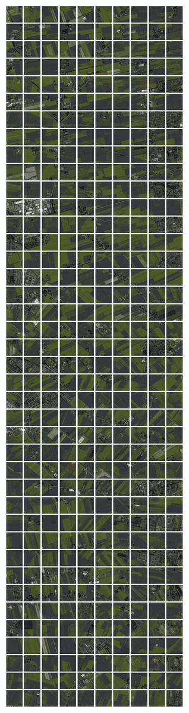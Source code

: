 <html>
<div>
<img src="https://github.com/HakkaTjakka/NL_TILE_MAP/blob/main/18/621/-1061/r.6210.-10610.png" height="44" width="44">
<img src="https://github.com/HakkaTjakka/NL_TILE_MAP/blob/main/18/621/-1061/r.6211.-10610.png" height="44" width="44">
<img src="https://github.com/HakkaTjakka/NL_TILE_MAP/blob/main/18/621/-1061/r.6212.-10610.png" height="44" width="44">
<img src="https://github.com/HakkaTjakka/NL_TILE_MAP/blob/main/18/621/-1061/r.6213.-10610.png" height="44" width="44">
<img src="https://github.com/HakkaTjakka/NL_TILE_MAP/blob/main/18/621/-1061/r.6214.-10610.png" height="44" width="44">
<img src="https://github.com/HakkaTjakka/NL_TILE_MAP/blob/main/18/621/-1061/r.6215.-10610.png" height="44" width="44">
<img src="https://github.com/HakkaTjakka/NL_TILE_MAP/blob/main/18/621/-1061/r.6216.-10610.png" height="44" width="44">
<img src="https://github.com/HakkaTjakka/NL_TILE_MAP/blob/main/18/621/-1061/r.6217.-10610.png" height="44" width="44">
<img src="https://github.com/HakkaTjakka/NL_TILE_MAP/blob/main/18/621/-1061/r.6218.-10610.png" height="44" width="44">
<img src="https://github.com/HakkaTjakka/NL_TILE_MAP/blob/main/18/621/-1061/r.6219.-10610.png" height="44" width="44">
<img src="https://github.com/HakkaTjakka/NL_TILE_MAP/blob/main/18/622/-1061/r.6220.-10610.png" height="44" width="44">
<img src="https://github.com/HakkaTjakka/NL_TILE_MAP/blob/main/18/622/-1061/r.6221.-10610.png" height="44" width="44">
<img src="https://github.com/HakkaTjakka/NL_TILE_MAP/blob/main/18/622/-1061/r.6222.-10610.png" height="44" width="44">
<img src="https://github.com/HakkaTjakka/NL_TILE_MAP/blob/main/18/622/-1061/r.6223.-10610.png" height="44" width="44">
<img src="https://github.com/HakkaTjakka/NL_TILE_MAP/blob/main/18/622/-1061/r.6224.-10610.png" height="44" width="44">
<img src="https://github.com/HakkaTjakka/NL_TILE_MAP/blob/main/18/622/-1061/r.6225.-10610.png" height="44" width="44">
<img src="https://github.com/HakkaTjakka/NL_TILE_MAP/blob/main/18/622/-1061/r.6226.-10610.png" height="44" width="44">
<img src="https://github.com/HakkaTjakka/NL_TILE_MAP/blob/main/18/622/-1061/r.6227.-10610.png" height="44" width="44">
<img src="https://github.com/HakkaTjakka/NL_TILE_MAP/blob/main/18/622/-1061/r.6228.-10610.png" height="44" width="44">
<img src="https://github.com/HakkaTjakka/NL_TILE_MAP/blob/main/18/622/-1061/r.6229.-10610.png" height="44" width="44">
<br>
<img src="https://github.com/HakkaTjakka/NL_TILE_MAP/blob/main/18/621/-1061/r.6210.-10609.png" height="44" width="44">
<img src="https://github.com/HakkaTjakka/NL_TILE_MAP/blob/main/18/621/-1061/r.6211.-10609.png" height="44" width="44">
<img src="https://github.com/HakkaTjakka/NL_TILE_MAP/blob/main/18/621/-1061/r.6212.-10609.png" height="44" width="44">
<img src="https://github.com/HakkaTjakka/NL_TILE_MAP/blob/main/18/621/-1061/r.6213.-10609.png" height="44" width="44">
<img src="https://github.com/HakkaTjakka/NL_TILE_MAP/blob/main/18/621/-1061/r.6214.-10609.png" height="44" width="44">
<img src="https://github.com/HakkaTjakka/NL_TILE_MAP/blob/main/18/621/-1061/r.6215.-10609.png" height="44" width="44">
<img src="https://github.com/HakkaTjakka/NL_TILE_MAP/blob/main/18/621/-1061/r.6216.-10609.png" height="44" width="44">
<img src="https://github.com/HakkaTjakka/NL_TILE_MAP/blob/main/18/621/-1061/r.6217.-10609.png" height="44" width="44">
<img src="https://github.com/HakkaTjakka/NL_TILE_MAP/blob/main/18/621/-1061/r.6218.-10609.png" height="44" width="44">
<img src="https://github.com/HakkaTjakka/NL_TILE_MAP/blob/main/18/621/-1061/r.6219.-10609.png" height="44" width="44">
<img src="https://github.com/HakkaTjakka/NL_TILE_MAP/blob/main/18/622/-1061/r.6220.-10609.png" height="44" width="44">
<img src="https://github.com/HakkaTjakka/NL_TILE_MAP/blob/main/18/622/-1061/r.6221.-10609.png" height="44" width="44">
<img src="https://github.com/HakkaTjakka/NL_TILE_MAP/blob/main/18/622/-1061/r.6222.-10609.png" height="44" width="44">
<img src="https://github.com/HakkaTjakka/NL_TILE_MAP/blob/main/18/622/-1061/r.6223.-10609.png" height="44" width="44">
<img src="https://github.com/HakkaTjakka/NL_TILE_MAP/blob/main/18/622/-1061/r.6224.-10609.png" height="44" width="44">
<img src="https://github.com/HakkaTjakka/NL_TILE_MAP/blob/main/18/622/-1061/r.6225.-10609.png" height="44" width="44">
<img src="https://github.com/HakkaTjakka/NL_TILE_MAP/blob/main/18/622/-1061/r.6226.-10609.png" height="44" width="44">
<img src="https://github.com/HakkaTjakka/NL_TILE_MAP/blob/main/18/622/-1061/r.6227.-10609.png" height="44" width="44">
<img src="https://github.com/HakkaTjakka/NL_TILE_MAP/blob/main/18/622/-1061/r.6228.-10609.png" height="44" width="44">
<img src="https://github.com/HakkaTjakka/NL_TILE_MAP/blob/main/18/622/-1061/r.6229.-10609.png" height="44" width="44">
<br>
<img src="https://github.com/HakkaTjakka/NL_TILE_MAP/blob/main/18/621/-1061/r.6210.-10608.png" height="44" width="44">
<img src="https://github.com/HakkaTjakka/NL_TILE_MAP/blob/main/18/621/-1061/r.6211.-10608.png" height="44" width="44">
<img src="https://github.com/HakkaTjakka/NL_TILE_MAP/blob/main/18/621/-1061/r.6212.-10608.png" height="44" width="44">
<img src="https://github.com/HakkaTjakka/NL_TILE_MAP/blob/main/18/621/-1061/r.6213.-10608.png" height="44" width="44">
<img src="https://github.com/HakkaTjakka/NL_TILE_MAP/blob/main/18/621/-1061/r.6214.-10608.png" height="44" width="44">
<img src="https://github.com/HakkaTjakka/NL_TILE_MAP/blob/main/18/621/-1061/r.6215.-10608.png" height="44" width="44">
<img src="https://github.com/HakkaTjakka/NL_TILE_MAP/blob/main/18/621/-1061/r.6216.-10608.png" height="44" width="44">
<img src="https://github.com/HakkaTjakka/NL_TILE_MAP/blob/main/18/621/-1061/r.6217.-10608.png" height="44" width="44">
<img src="https://github.com/HakkaTjakka/NL_TILE_MAP/blob/main/18/621/-1061/r.6218.-10608.png" height="44" width="44">
<img src="https://github.com/HakkaTjakka/NL_TILE_MAP/blob/main/18/621/-1061/r.6219.-10608.png" height="44" width="44">
<img src="https://github.com/HakkaTjakka/NL_TILE_MAP/blob/main/18/622/-1061/r.6220.-10608.png" height="44" width="44">
<img src="https://github.com/HakkaTjakka/NL_TILE_MAP/blob/main/18/622/-1061/r.6221.-10608.png" height="44" width="44">
<img src="https://github.com/HakkaTjakka/NL_TILE_MAP/blob/main/18/622/-1061/r.6222.-10608.png" height="44" width="44">
<img src="https://github.com/HakkaTjakka/NL_TILE_MAP/blob/main/18/622/-1061/r.6223.-10608.png" height="44" width="44">
<img src="https://github.com/HakkaTjakka/NL_TILE_MAP/blob/main/18/622/-1061/r.6224.-10608.png" height="44" width="44">
<img src="https://github.com/HakkaTjakka/NL_TILE_MAP/blob/main/18/622/-1061/r.6225.-10608.png" height="44" width="44">
<img src="https://github.com/HakkaTjakka/NL_TILE_MAP/blob/main/18/622/-1061/r.6226.-10608.png" height="44" width="44">
<img src="https://github.com/HakkaTjakka/NL_TILE_MAP/blob/main/18/622/-1061/r.6227.-10608.png" height="44" width="44">
<img src="https://github.com/HakkaTjakka/NL_TILE_MAP/blob/main/18/622/-1061/r.6228.-10608.png" height="44" width="44">
<img src="https://github.com/HakkaTjakka/NL_TILE_MAP/blob/main/18/622/-1061/r.6229.-10608.png" height="44" width="44">
<br>
<img src="https://github.com/HakkaTjakka/NL_TILE_MAP/blob/main/18/621/-1061/r.6210.-10607.png" height="44" width="44">
<img src="https://github.com/HakkaTjakka/NL_TILE_MAP/blob/main/18/621/-1061/r.6211.-10607.png" height="44" width="44">
<img src="https://github.com/HakkaTjakka/NL_TILE_MAP/blob/main/18/621/-1061/r.6212.-10607.png" height="44" width="44">
<img src="https://github.com/HakkaTjakka/NL_TILE_MAP/blob/main/18/621/-1061/r.6213.-10607.png" height="44" width="44">
<img src="https://github.com/HakkaTjakka/NL_TILE_MAP/blob/main/18/621/-1061/r.6214.-10607.png" height="44" width="44">
<img src="https://github.com/HakkaTjakka/NL_TILE_MAP/blob/main/18/621/-1061/r.6215.-10607.png" height="44" width="44">
<img src="https://github.com/HakkaTjakka/NL_TILE_MAP/blob/main/18/621/-1061/r.6216.-10607.png" height="44" width="44">
<img src="https://github.com/HakkaTjakka/NL_TILE_MAP/blob/main/18/621/-1061/r.6217.-10607.png" height="44" width="44">
<img src="https://github.com/HakkaTjakka/NL_TILE_MAP/blob/main/18/621/-1061/r.6218.-10607.png" height="44" width="44">
<img src="https://github.com/HakkaTjakka/NL_TILE_MAP/blob/main/18/621/-1061/r.6219.-10607.png" height="44" width="44">
<img src="https://github.com/HakkaTjakka/NL_TILE_MAP/blob/main/18/622/-1061/r.6220.-10607.png" height="44" width="44">
<img src="https://github.com/HakkaTjakka/NL_TILE_MAP/blob/main/18/622/-1061/r.6221.-10607.png" height="44" width="44">
<img src="https://github.com/HakkaTjakka/NL_TILE_MAP/blob/main/18/622/-1061/r.6222.-10607.png" height="44" width="44">
<img src="https://github.com/HakkaTjakka/NL_TILE_MAP/blob/main/18/622/-1061/r.6223.-10607.png" height="44" width="44">
<img src="https://github.com/HakkaTjakka/NL_TILE_MAP/blob/main/18/622/-1061/r.6224.-10607.png" height="44" width="44">
<img src="https://github.com/HakkaTjakka/NL_TILE_MAP/blob/main/18/622/-1061/r.6225.-10607.png" height="44" width="44">
<img src="https://github.com/HakkaTjakka/NL_TILE_MAP/blob/main/18/622/-1061/r.6226.-10607.png" height="44" width="44">
<img src="https://github.com/HakkaTjakka/NL_TILE_MAP/blob/main/18/622/-1061/r.6227.-10607.png" height="44" width="44">
<img src="https://github.com/HakkaTjakka/NL_TILE_MAP/blob/main/18/622/-1061/r.6228.-10607.png" height="44" width="44">
<img src="https://github.com/HakkaTjakka/NL_TILE_MAP/blob/main/18/622/-1061/r.6229.-10607.png" height="44" width="44">
<br>
<img src="https://github.com/HakkaTjakka/NL_TILE_MAP/blob/main/18/621/-1061/r.6210.-10606.png" height="44" width="44">
<img src="https://github.com/HakkaTjakka/NL_TILE_MAP/blob/main/18/621/-1061/r.6211.-10606.png" height="44" width="44">
<img src="https://github.com/HakkaTjakka/NL_TILE_MAP/blob/main/18/621/-1061/r.6212.-10606.png" height="44" width="44">
<img src="https://github.com/HakkaTjakka/NL_TILE_MAP/blob/main/18/621/-1061/r.6213.-10606.png" height="44" width="44">
<img src="https://github.com/HakkaTjakka/NL_TILE_MAP/blob/main/18/621/-1061/r.6214.-10606.png" height="44" width="44">
<img src="https://github.com/HakkaTjakka/NL_TILE_MAP/blob/main/18/621/-1061/r.6215.-10606.png" height="44" width="44">
<img src="https://github.com/HakkaTjakka/NL_TILE_MAP/blob/main/18/621/-1061/r.6216.-10606.png" height="44" width="44">
<img src="https://github.com/HakkaTjakka/NL_TILE_MAP/blob/main/18/621/-1061/r.6217.-10606.png" height="44" width="44">
<img src="https://github.com/HakkaTjakka/NL_TILE_MAP/blob/main/18/621/-1061/r.6218.-10606.png" height="44" width="44">
<img src="https://github.com/HakkaTjakka/NL_TILE_MAP/blob/main/18/621/-1061/r.6219.-10606.png" height="44" width="44">
<img src="https://github.com/HakkaTjakka/NL_TILE_MAP/blob/main/18/622/-1061/r.6220.-10606.png" height="44" width="44">
<img src="https://github.com/HakkaTjakka/NL_TILE_MAP/blob/main/18/622/-1061/r.6221.-10606.png" height="44" width="44">
<img src="https://github.com/HakkaTjakka/NL_TILE_MAP/blob/main/18/622/-1061/r.6222.-10606.png" height="44" width="44">
<img src="https://github.com/HakkaTjakka/NL_TILE_MAP/blob/main/18/622/-1061/r.6223.-10606.png" height="44" width="44">
<img src="https://github.com/HakkaTjakka/NL_TILE_MAP/blob/main/18/622/-1061/r.6224.-10606.png" height="44" width="44">
<img src="https://github.com/HakkaTjakka/NL_TILE_MAP/blob/main/18/622/-1061/r.6225.-10606.png" height="44" width="44">
<img src="https://github.com/HakkaTjakka/NL_TILE_MAP/blob/main/18/622/-1061/r.6226.-10606.png" height="44" width="44">
<img src="https://github.com/HakkaTjakka/NL_TILE_MAP/blob/main/18/622/-1061/r.6227.-10606.png" height="44" width="44">
<img src="https://github.com/HakkaTjakka/NL_TILE_MAP/blob/main/18/622/-1061/r.6228.-10606.png" height="44" width="44">
<img src="https://github.com/HakkaTjakka/NL_TILE_MAP/blob/main/18/622/-1061/r.6229.-10606.png" height="44" width="44">
<br>
<img src="https://github.com/HakkaTjakka/NL_TILE_MAP/blob/main/18/621/-1061/r.6210.-10605.png" height="44" width="44">
<img src="https://github.com/HakkaTjakka/NL_TILE_MAP/blob/main/18/621/-1061/r.6211.-10605.png" height="44" width="44">
<img src="https://github.com/HakkaTjakka/NL_TILE_MAP/blob/main/18/621/-1061/r.6212.-10605.png" height="44" width="44">
<img src="https://github.com/HakkaTjakka/NL_TILE_MAP/blob/main/18/621/-1061/r.6213.-10605.png" height="44" width="44">
<img src="https://github.com/HakkaTjakka/NL_TILE_MAP/blob/main/18/621/-1061/r.6214.-10605.png" height="44" width="44">
<img src="https://github.com/HakkaTjakka/NL_TILE_MAP/blob/main/18/621/-1061/r.6215.-10605.png" height="44" width="44">
<img src="https://github.com/HakkaTjakka/NL_TILE_MAP/blob/main/18/621/-1061/r.6216.-10605.png" height="44" width="44">
<img src="https://github.com/HakkaTjakka/NL_TILE_MAP/blob/main/18/621/-1061/r.6217.-10605.png" height="44" width="44">
<img src="https://github.com/HakkaTjakka/NL_TILE_MAP/blob/main/18/621/-1061/r.6218.-10605.png" height="44" width="44">
<img src="https://github.com/HakkaTjakka/NL_TILE_MAP/blob/main/18/621/-1061/r.6219.-10605.png" height="44" width="44">
<img src="https://github.com/HakkaTjakka/NL_TILE_MAP/blob/main/18/622/-1061/r.6220.-10605.png" height="44" width="44">
<img src="https://github.com/HakkaTjakka/NL_TILE_MAP/blob/main/18/622/-1061/r.6221.-10605.png" height="44" width="44">
<img src="https://github.com/HakkaTjakka/NL_TILE_MAP/blob/main/18/622/-1061/r.6222.-10605.png" height="44" width="44">
<img src="https://github.com/HakkaTjakka/NL_TILE_MAP/blob/main/18/622/-1061/r.6223.-10605.png" height="44" width="44">
<img src="https://github.com/HakkaTjakka/NL_TILE_MAP/blob/main/18/622/-1061/r.6224.-10605.png" height="44" width="44">
<img src="https://github.com/HakkaTjakka/NL_TILE_MAP/blob/main/18/622/-1061/r.6225.-10605.png" height="44" width="44">
<img src="https://github.com/HakkaTjakka/NL_TILE_MAP/blob/main/18/622/-1061/r.6226.-10605.png" height="44" width="44">
<img src="https://github.com/HakkaTjakka/NL_TILE_MAP/blob/main/18/622/-1061/r.6227.-10605.png" height="44" width="44">
<img src="https://github.com/HakkaTjakka/NL_TILE_MAP/blob/main/18/622/-1061/r.6228.-10605.png" height="44" width="44">
<img src="https://github.com/HakkaTjakka/NL_TILE_MAP/blob/main/18/622/-1061/r.6229.-10605.png" height="44" width="44">
<br>
<img src="https://github.com/HakkaTjakka/NL_TILE_MAP/blob/main/18/621/-1061/r.6210.-10604.png" height="44" width="44">
<img src="https://github.com/HakkaTjakka/NL_TILE_MAP/blob/main/18/621/-1061/r.6211.-10604.png" height="44" width="44">
<img src="https://github.com/HakkaTjakka/NL_TILE_MAP/blob/main/18/621/-1061/r.6212.-10604.png" height="44" width="44">
<img src="https://github.com/HakkaTjakka/NL_TILE_MAP/blob/main/18/621/-1061/r.6213.-10604.png" height="44" width="44">
<img src="https://github.com/HakkaTjakka/NL_TILE_MAP/blob/main/18/621/-1061/r.6214.-10604.png" height="44" width="44">
<img src="https://github.com/HakkaTjakka/NL_TILE_MAP/blob/main/18/621/-1061/r.6215.-10604.png" height="44" width="44">
<img src="https://github.com/HakkaTjakka/NL_TILE_MAP/blob/main/18/621/-1061/r.6216.-10604.png" height="44" width="44">
<img src="https://github.com/HakkaTjakka/NL_TILE_MAP/blob/main/18/621/-1061/r.6217.-10604.png" height="44" width="44">
<img src="https://github.com/HakkaTjakka/NL_TILE_MAP/blob/main/18/621/-1061/r.6218.-10604.png" height="44" width="44">
<img src="https://github.com/HakkaTjakka/NL_TILE_MAP/blob/main/18/621/-1061/r.6219.-10604.png" height="44" width="44">
<img src="https://github.com/HakkaTjakka/NL_TILE_MAP/blob/main/18/622/-1061/r.6220.-10604.png" height="44" width="44">
<img src="https://github.com/HakkaTjakka/NL_TILE_MAP/blob/main/18/622/-1061/r.6221.-10604.png" height="44" width="44">
<img src="https://github.com/HakkaTjakka/NL_TILE_MAP/blob/main/18/622/-1061/r.6222.-10604.png" height="44" width="44">
<img src="https://github.com/HakkaTjakka/NL_TILE_MAP/blob/main/18/622/-1061/r.6223.-10604.png" height="44" width="44">
<img src="https://github.com/HakkaTjakka/NL_TILE_MAP/blob/main/18/622/-1061/r.6224.-10604.png" height="44" width="44">
<img src="https://github.com/HakkaTjakka/NL_TILE_MAP/blob/main/18/622/-1061/r.6225.-10604.png" height="44" width="44">
<img src="https://github.com/HakkaTjakka/NL_TILE_MAP/blob/main/18/622/-1061/r.6226.-10604.png" height="44" width="44">
<img src="https://github.com/HakkaTjakka/NL_TILE_MAP/blob/main/18/622/-1061/r.6227.-10604.png" height="44" width="44">
<img src="https://github.com/HakkaTjakka/NL_TILE_MAP/blob/main/18/622/-1061/r.6228.-10604.png" height="44" width="44">
<img src="https://github.com/HakkaTjakka/NL_TILE_MAP/blob/main/18/622/-1061/r.6229.-10604.png" height="44" width="44">
<br>
<img src="https://github.com/HakkaTjakka/NL_TILE_MAP/blob/main/18/621/-1061/r.6210.-10603.png" height="44" width="44">
<img src="https://github.com/HakkaTjakka/NL_TILE_MAP/blob/main/18/621/-1061/r.6211.-10603.png" height="44" width="44">
<img src="https://github.com/HakkaTjakka/NL_TILE_MAP/blob/main/18/621/-1061/r.6212.-10603.png" height="44" width="44">
<img src="https://github.com/HakkaTjakka/NL_TILE_MAP/blob/main/18/621/-1061/r.6213.-10603.png" height="44" width="44">
<img src="https://github.com/HakkaTjakka/NL_TILE_MAP/blob/main/18/621/-1061/r.6214.-10603.png" height="44" width="44">
<img src="https://github.com/HakkaTjakka/NL_TILE_MAP/blob/main/18/621/-1061/r.6215.-10603.png" height="44" width="44">
<img src="https://github.com/HakkaTjakka/NL_TILE_MAP/blob/main/18/621/-1061/r.6216.-10603.png" height="44" width="44">
<img src="https://github.com/HakkaTjakka/NL_TILE_MAP/blob/main/18/621/-1061/r.6217.-10603.png" height="44" width="44">
<img src="https://github.com/HakkaTjakka/NL_TILE_MAP/blob/main/18/621/-1061/r.6218.-10603.png" height="44" width="44">
<img src="https://github.com/HakkaTjakka/NL_TILE_MAP/blob/main/18/621/-1061/r.6219.-10603.png" height="44" width="44">
<img src="https://github.com/HakkaTjakka/NL_TILE_MAP/blob/main/18/622/-1061/r.6220.-10603.png" height="44" width="44">
<img src="https://github.com/HakkaTjakka/NL_TILE_MAP/blob/main/18/622/-1061/r.6221.-10603.png" height="44" width="44">
<img src="https://github.com/HakkaTjakka/NL_TILE_MAP/blob/main/18/622/-1061/r.6222.-10603.png" height="44" width="44">
<img src="https://github.com/HakkaTjakka/NL_TILE_MAP/blob/main/18/622/-1061/r.6223.-10603.png" height="44" width="44">
<img src="https://github.com/HakkaTjakka/NL_TILE_MAP/blob/main/18/622/-1061/r.6224.-10603.png" height="44" width="44">
<img src="https://github.com/HakkaTjakka/NL_TILE_MAP/blob/main/18/622/-1061/r.6225.-10603.png" height="44" width="44">
<img src="https://github.com/HakkaTjakka/NL_TILE_MAP/blob/main/18/622/-1061/r.6226.-10603.png" height="44" width="44">
<img src="https://github.com/HakkaTjakka/NL_TILE_MAP/blob/main/18/622/-1061/r.6227.-10603.png" height="44" width="44">
<img src="https://github.com/HakkaTjakka/NL_TILE_MAP/blob/main/18/622/-1061/r.6228.-10603.png" height="44" width="44">
<img src="https://github.com/HakkaTjakka/NL_TILE_MAP/blob/main/18/622/-1061/r.6229.-10603.png" height="44" width="44">
<br>
<img src="https://github.com/HakkaTjakka/NL_TILE_MAP/blob/main/18/621/-1061/r.6210.-10602.png" height="44" width="44">
<img src="https://github.com/HakkaTjakka/NL_TILE_MAP/blob/main/18/621/-1061/r.6211.-10602.png" height="44" width="44">
<img src="https://github.com/HakkaTjakka/NL_TILE_MAP/blob/main/18/621/-1061/r.6212.-10602.png" height="44" width="44">
<img src="https://github.com/HakkaTjakka/NL_TILE_MAP/blob/main/18/621/-1061/r.6213.-10602.png" height="44" width="44">
<img src="https://github.com/HakkaTjakka/NL_TILE_MAP/blob/main/18/621/-1061/r.6214.-10602.png" height="44" width="44">
<img src="https://github.com/HakkaTjakka/NL_TILE_MAP/blob/main/18/621/-1061/r.6215.-10602.png" height="44" width="44">
<img src="https://github.com/HakkaTjakka/NL_TILE_MAP/blob/main/18/621/-1061/r.6216.-10602.png" height="44" width="44">
<img src="https://github.com/HakkaTjakka/NL_TILE_MAP/blob/main/18/621/-1061/r.6217.-10602.png" height="44" width="44">
<img src="https://github.com/HakkaTjakka/NL_TILE_MAP/blob/main/18/621/-1061/r.6218.-10602.png" height="44" width="44">
<img src="https://github.com/HakkaTjakka/NL_TILE_MAP/blob/main/18/621/-1061/r.6219.-10602.png" height="44" width="44">
<img src="https://github.com/HakkaTjakka/NL_TILE_MAP/blob/main/18/622/-1061/r.6220.-10602.png" height="44" width="44">
<img src="https://github.com/HakkaTjakka/NL_TILE_MAP/blob/main/18/622/-1061/r.6221.-10602.png" height="44" width="44">
<img src="https://github.com/HakkaTjakka/NL_TILE_MAP/blob/main/18/622/-1061/r.6222.-10602.png" height="44" width="44">
<img src="https://github.com/HakkaTjakka/NL_TILE_MAP/blob/main/18/622/-1061/r.6223.-10602.png" height="44" width="44">
<img src="https://github.com/HakkaTjakka/NL_TILE_MAP/blob/main/18/622/-1061/r.6224.-10602.png" height="44" width="44">
<img src="https://github.com/HakkaTjakka/NL_TILE_MAP/blob/main/18/622/-1061/r.6225.-10602.png" height="44" width="44">
<img src="https://github.com/HakkaTjakka/NL_TILE_MAP/blob/main/18/622/-1061/r.6226.-10602.png" height="44" width="44">
<img src="https://github.com/HakkaTjakka/NL_TILE_MAP/blob/main/18/622/-1061/r.6227.-10602.png" height="44" width="44">
<img src="https://github.com/HakkaTjakka/NL_TILE_MAP/blob/main/18/622/-1061/r.6228.-10602.png" height="44" width="44">
<img src="https://github.com/HakkaTjakka/NL_TILE_MAP/blob/main/18/622/-1061/r.6229.-10602.png" height="44" width="44">
<br>
<img src="https://github.com/HakkaTjakka/NL_TILE_MAP/blob/main/18/621/-1061/r.6210.-10601.png" height="44" width="44">
<img src="https://github.com/HakkaTjakka/NL_TILE_MAP/blob/main/18/621/-1061/r.6211.-10601.png" height="44" width="44">
<img src="https://github.com/HakkaTjakka/NL_TILE_MAP/blob/main/18/621/-1061/r.6212.-10601.png" height="44" width="44">
<img src="https://github.com/HakkaTjakka/NL_TILE_MAP/blob/main/18/621/-1061/r.6213.-10601.png" height="44" width="44">
<img src="https://github.com/HakkaTjakka/NL_TILE_MAP/blob/main/18/621/-1061/r.6214.-10601.png" height="44" width="44">
<img src="https://github.com/HakkaTjakka/NL_TILE_MAP/blob/main/18/621/-1061/r.6215.-10601.png" height="44" width="44">
<img src="https://github.com/HakkaTjakka/NL_TILE_MAP/blob/main/18/621/-1061/r.6216.-10601.png" height="44" width="44">
<img src="https://github.com/HakkaTjakka/NL_TILE_MAP/blob/main/18/621/-1061/r.6217.-10601.png" height="44" width="44">
<img src="https://github.com/HakkaTjakka/NL_TILE_MAP/blob/main/18/621/-1061/r.6218.-10601.png" height="44" width="44">
<img src="https://github.com/HakkaTjakka/NL_TILE_MAP/blob/main/18/621/-1061/r.6219.-10601.png" height="44" width="44">
<img src="https://github.com/HakkaTjakka/NL_TILE_MAP/blob/main/18/622/-1061/r.6220.-10601.png" height="44" width="44">
<img src="https://github.com/HakkaTjakka/NL_TILE_MAP/blob/main/18/622/-1061/r.6221.-10601.png" height="44" width="44">
<img src="https://github.com/HakkaTjakka/NL_TILE_MAP/blob/main/18/622/-1061/r.6222.-10601.png" height="44" width="44">
<img src="https://github.com/HakkaTjakka/NL_TILE_MAP/blob/main/18/622/-1061/r.6223.-10601.png" height="44" width="44">
<img src="https://github.com/HakkaTjakka/NL_TILE_MAP/blob/main/18/622/-1061/r.6224.-10601.png" height="44" width="44">
<img src="https://github.com/HakkaTjakka/NL_TILE_MAP/blob/main/18/622/-1061/r.6225.-10601.png" height="44" width="44">
<img src="https://github.com/HakkaTjakka/NL_TILE_MAP/blob/main/18/622/-1061/r.6226.-10601.png" height="44" width="44">
<img src="https://github.com/HakkaTjakka/NL_TILE_MAP/blob/main/18/622/-1061/r.6227.-10601.png" height="44" width="44">
<img src="https://github.com/HakkaTjakka/NL_TILE_MAP/blob/main/18/622/-1061/r.6228.-10601.png" height="44" width="44">
<img src="https://github.com/HakkaTjakka/NL_TILE_MAP/blob/main/18/622/-1061/r.6229.-10601.png" height="44" width="44">
<br>
<img src="https://github.com/HakkaTjakka/NL_TILE_MAP/blob/main/18/621/-1060/r.6210.-10600.png" height="44" width="44">
<img src="https://github.com/HakkaTjakka/NL_TILE_MAP/blob/main/18/621/-1060/r.6211.-10600.png" height="44" width="44">
<img src="https://github.com/HakkaTjakka/NL_TILE_MAP/blob/main/18/621/-1060/r.6212.-10600.png" height="44" width="44">
<img src="https://github.com/HakkaTjakka/NL_TILE_MAP/blob/main/18/621/-1060/r.6213.-10600.png" height="44" width="44">
<img src="https://github.com/HakkaTjakka/NL_TILE_MAP/blob/main/18/621/-1060/r.6214.-10600.png" height="44" width="44">
<img src="https://github.com/HakkaTjakka/NL_TILE_MAP/blob/main/18/621/-1060/r.6215.-10600.png" height="44" width="44">
<img src="https://github.com/HakkaTjakka/NL_TILE_MAP/blob/main/18/621/-1060/r.6216.-10600.png" height="44" width="44">
<img src="https://github.com/HakkaTjakka/NL_TILE_MAP/blob/main/18/621/-1060/r.6217.-10600.png" height="44" width="44">
<img src="https://github.com/HakkaTjakka/NL_TILE_MAP/blob/main/18/621/-1060/r.6218.-10600.png" height="44" width="44">
<img src="https://github.com/HakkaTjakka/NL_TILE_MAP/blob/main/18/621/-1060/r.6219.-10600.png" height="44" width="44">
<img src="https://github.com/HakkaTjakka/NL_TILE_MAP/blob/main/18/622/-1060/r.6220.-10600.png" height="44" width="44">
<img src="https://github.com/HakkaTjakka/NL_TILE_MAP/blob/main/18/622/-1060/r.6221.-10600.png" height="44" width="44">
<img src="https://github.com/HakkaTjakka/NL_TILE_MAP/blob/main/18/622/-1060/r.6222.-10600.png" height="44" width="44">
<img src="https://github.com/HakkaTjakka/NL_TILE_MAP/blob/main/18/622/-1060/r.6223.-10600.png" height="44" width="44">
<img src="https://github.com/HakkaTjakka/NL_TILE_MAP/blob/main/18/622/-1060/r.6224.-10600.png" height="44" width="44">
<img src="https://github.com/HakkaTjakka/NL_TILE_MAP/blob/main/18/622/-1060/r.6225.-10600.png" height="44" width="44">
<img src="https://github.com/HakkaTjakka/NL_TILE_MAP/blob/main/18/622/-1060/r.6226.-10600.png" height="44" width="44">
<img src="https://github.com/HakkaTjakka/NL_TILE_MAP/blob/main/18/622/-1060/r.6227.-10600.png" height="44" width="44">
<img src="https://github.com/HakkaTjakka/NL_TILE_MAP/blob/main/18/622/-1060/r.6228.-10600.png" height="44" width="44">
<img src="https://github.com/HakkaTjakka/NL_TILE_MAP/blob/main/18/622/-1060/r.6229.-10600.png" height="44" width="44">
<br>
<img src="https://github.com/HakkaTjakka/NL_TILE_MAP/blob/main/18/621/-1060/r.6210.-10599.png" height="44" width="44">
<img src="https://github.com/HakkaTjakka/NL_TILE_MAP/blob/main/18/621/-1060/r.6211.-10599.png" height="44" width="44">
<img src="https://github.com/HakkaTjakka/NL_TILE_MAP/blob/main/18/621/-1060/r.6212.-10599.png" height="44" width="44">
<img src="https://github.com/HakkaTjakka/NL_TILE_MAP/blob/main/18/621/-1060/r.6213.-10599.png" height="44" width="44">
<img src="https://github.com/HakkaTjakka/NL_TILE_MAP/blob/main/18/621/-1060/r.6214.-10599.png" height="44" width="44">
<img src="https://github.com/HakkaTjakka/NL_TILE_MAP/blob/main/18/621/-1060/r.6215.-10599.png" height="44" width="44">
<img src="https://github.com/HakkaTjakka/NL_TILE_MAP/blob/main/18/621/-1060/r.6216.-10599.png" height="44" width="44">
<img src="https://github.com/HakkaTjakka/NL_TILE_MAP/blob/main/18/621/-1060/r.6217.-10599.png" height="44" width="44">
<img src="https://github.com/HakkaTjakka/NL_TILE_MAP/blob/main/18/621/-1060/r.6218.-10599.png" height="44" width="44">
<img src="https://github.com/HakkaTjakka/NL_TILE_MAP/blob/main/18/621/-1060/r.6219.-10599.png" height="44" width="44">
<img src="https://github.com/HakkaTjakka/NL_TILE_MAP/blob/main/18/622/-1060/r.6220.-10599.png" height="44" width="44">
<img src="https://github.com/HakkaTjakka/NL_TILE_MAP/blob/main/18/622/-1060/r.6221.-10599.png" height="44" width="44">
<img src="https://github.com/HakkaTjakka/NL_TILE_MAP/blob/main/18/622/-1060/r.6222.-10599.png" height="44" width="44">
<img src="https://github.com/HakkaTjakka/NL_TILE_MAP/blob/main/18/622/-1060/r.6223.-10599.png" height="44" width="44">
<img src="https://github.com/HakkaTjakka/NL_TILE_MAP/blob/main/18/622/-1060/r.6224.-10599.png" height="44" width="44">
<img src="https://github.com/HakkaTjakka/NL_TILE_MAP/blob/main/18/622/-1060/r.6225.-10599.png" height="44" width="44">
<img src="https://github.com/HakkaTjakka/NL_TILE_MAP/blob/main/18/622/-1060/r.6226.-10599.png" height="44" width="44">
<img src="https://github.com/HakkaTjakka/NL_TILE_MAP/blob/main/18/622/-1060/r.6227.-10599.png" height="44" width="44">
<img src="https://github.com/HakkaTjakka/NL_TILE_MAP/blob/main/18/622/-1060/r.6228.-10599.png" height="44" width="44">
<img src="https://github.com/HakkaTjakka/NL_TILE_MAP/blob/main/18/622/-1060/r.6229.-10599.png" height="44" width="44">
<br>
<img src="https://github.com/HakkaTjakka/NL_TILE_MAP/blob/main/18/621/-1060/r.6210.-10598.png" height="44" width="44">
<img src="https://github.com/HakkaTjakka/NL_TILE_MAP/blob/main/18/621/-1060/r.6211.-10598.png" height="44" width="44">
<img src="https://github.com/HakkaTjakka/NL_TILE_MAP/blob/main/18/621/-1060/r.6212.-10598.png" height="44" width="44">
<img src="https://github.com/HakkaTjakka/NL_TILE_MAP/blob/main/18/621/-1060/r.6213.-10598.png" height="44" width="44">
<img src="https://github.com/HakkaTjakka/NL_TILE_MAP/blob/main/18/621/-1060/r.6214.-10598.png" height="44" width="44">
<img src="https://github.com/HakkaTjakka/NL_TILE_MAP/blob/main/18/621/-1060/r.6215.-10598.png" height="44" width="44">
<img src="https://github.com/HakkaTjakka/NL_TILE_MAP/blob/main/18/621/-1060/r.6216.-10598.png" height="44" width="44">
<img src="https://github.com/HakkaTjakka/NL_TILE_MAP/blob/main/18/621/-1060/r.6217.-10598.png" height="44" width="44">
<img src="https://github.com/HakkaTjakka/NL_TILE_MAP/blob/main/18/621/-1060/r.6218.-10598.png" height="44" width="44">
<img src="https://github.com/HakkaTjakka/NL_TILE_MAP/blob/main/18/621/-1060/r.6219.-10598.png" height="44" width="44">
<img src="https://github.com/HakkaTjakka/NL_TILE_MAP/blob/main/18/622/-1060/r.6220.-10598.png" height="44" width="44">
<img src="https://github.com/HakkaTjakka/NL_TILE_MAP/blob/main/18/622/-1060/r.6221.-10598.png" height="44" width="44">
<img src="https://github.com/HakkaTjakka/NL_TILE_MAP/blob/main/18/622/-1060/r.6222.-10598.png" height="44" width="44">
<img src="https://github.com/HakkaTjakka/NL_TILE_MAP/blob/main/18/622/-1060/r.6223.-10598.png" height="44" width="44">
<img src="https://github.com/HakkaTjakka/NL_TILE_MAP/blob/main/18/622/-1060/r.6224.-10598.png" height="44" width="44">
<img src="https://github.com/HakkaTjakka/NL_TILE_MAP/blob/main/18/622/-1060/r.6225.-10598.png" height="44" width="44">
<img src="https://github.com/HakkaTjakka/NL_TILE_MAP/blob/main/18/622/-1060/r.6226.-10598.png" height="44" width="44">
<img src="https://github.com/HakkaTjakka/NL_TILE_MAP/blob/main/18/622/-1060/r.6227.-10598.png" height="44" width="44">
<img src="https://github.com/HakkaTjakka/NL_TILE_MAP/blob/main/18/622/-1060/r.6228.-10598.png" height="44" width="44">
<img src="https://github.com/HakkaTjakka/NL_TILE_MAP/blob/main/18/622/-1060/r.6229.-10598.png" height="44" width="44">
<br>
<img src="https://github.com/HakkaTjakka/NL_TILE_MAP/blob/main/18/621/-1060/r.6210.-10597.png" height="44" width="44">
<img src="https://github.com/HakkaTjakka/NL_TILE_MAP/blob/main/18/621/-1060/r.6211.-10597.png" height="44" width="44">
<img src="https://github.com/HakkaTjakka/NL_TILE_MAP/blob/main/18/621/-1060/r.6212.-10597.png" height="44" width="44">
<img src="https://github.com/HakkaTjakka/NL_TILE_MAP/blob/main/18/621/-1060/r.6213.-10597.png" height="44" width="44">
<img src="https://github.com/HakkaTjakka/NL_TILE_MAP/blob/main/18/621/-1060/r.6214.-10597.png" height="44" width="44">
<img src="https://github.com/HakkaTjakka/NL_TILE_MAP/blob/main/18/621/-1060/r.6215.-10597.png" height="44" width="44">
<img src="https://github.com/HakkaTjakka/NL_TILE_MAP/blob/main/18/621/-1060/r.6216.-10597.png" height="44" width="44">
<img src="https://github.com/HakkaTjakka/NL_TILE_MAP/blob/main/18/621/-1060/r.6217.-10597.png" height="44" width="44">
<img src="https://github.com/HakkaTjakka/NL_TILE_MAP/blob/main/18/621/-1060/r.6218.-10597.png" height="44" width="44">
<img src="https://github.com/HakkaTjakka/NL_TILE_MAP/blob/main/18/621/-1060/r.6219.-10597.png" height="44" width="44">
<img src="https://github.com/HakkaTjakka/NL_TILE_MAP/blob/main/18/622/-1060/r.6220.-10597.png" height="44" width="44">
<img src="https://github.com/HakkaTjakka/NL_TILE_MAP/blob/main/18/622/-1060/r.6221.-10597.png" height="44" width="44">
<img src="https://github.com/HakkaTjakka/NL_TILE_MAP/blob/main/18/622/-1060/r.6222.-10597.png" height="44" width="44">
<img src="https://github.com/HakkaTjakka/NL_TILE_MAP/blob/main/18/622/-1060/r.6223.-10597.png" height="44" width="44">
<img src="https://github.com/HakkaTjakka/NL_TILE_MAP/blob/main/18/622/-1060/r.6224.-10597.png" height="44" width="44">
<img src="https://github.com/HakkaTjakka/NL_TILE_MAP/blob/main/18/622/-1060/r.6225.-10597.png" height="44" width="44">
<img src="https://github.com/HakkaTjakka/NL_TILE_MAP/blob/main/18/622/-1060/r.6226.-10597.png" height="44" width="44">
<img src="https://github.com/HakkaTjakka/NL_TILE_MAP/blob/main/18/622/-1060/r.6227.-10597.png" height="44" width="44">
<img src="https://github.com/HakkaTjakka/NL_TILE_MAP/blob/main/18/622/-1060/r.6228.-10597.png" height="44" width="44">
<img src="https://github.com/HakkaTjakka/NL_TILE_MAP/blob/main/18/622/-1060/r.6229.-10597.png" height="44" width="44">
<br>
<img src="https://github.com/HakkaTjakka/NL_TILE_MAP/blob/main/18/621/-1060/r.6210.-10596.png" height="44" width="44">
<img src="https://github.com/HakkaTjakka/NL_TILE_MAP/blob/main/18/621/-1060/r.6211.-10596.png" height="44" width="44">
<img src="https://github.com/HakkaTjakka/NL_TILE_MAP/blob/main/18/621/-1060/r.6212.-10596.png" height="44" width="44">
<img src="https://github.com/HakkaTjakka/NL_TILE_MAP/blob/main/18/621/-1060/r.6213.-10596.png" height="44" width="44">
<img src="https://github.com/HakkaTjakka/NL_TILE_MAP/blob/main/18/621/-1060/r.6214.-10596.png" height="44" width="44">
<img src="https://github.com/HakkaTjakka/NL_TILE_MAP/blob/main/18/621/-1060/r.6215.-10596.png" height="44" width="44">
<img src="https://github.com/HakkaTjakka/NL_TILE_MAP/blob/main/18/621/-1060/r.6216.-10596.png" height="44" width="44">
<img src="https://github.com/HakkaTjakka/NL_TILE_MAP/blob/main/18/621/-1060/r.6217.-10596.png" height="44" width="44">
<img src="https://github.com/HakkaTjakka/NL_TILE_MAP/blob/main/18/621/-1060/r.6218.-10596.png" height="44" width="44">
<img src="https://github.com/HakkaTjakka/NL_TILE_MAP/blob/main/18/621/-1060/r.6219.-10596.png" height="44" width="44">
<img src="https://github.com/HakkaTjakka/NL_TILE_MAP/blob/main/18/622/-1060/r.6220.-10596.png" height="44" width="44">
<img src="https://github.com/HakkaTjakka/NL_TILE_MAP/blob/main/18/622/-1060/r.6221.-10596.png" height="44" width="44">
<img src="https://github.com/HakkaTjakka/NL_TILE_MAP/blob/main/18/622/-1060/r.6222.-10596.png" height="44" width="44">
<img src="https://github.com/HakkaTjakka/NL_TILE_MAP/blob/main/18/622/-1060/r.6223.-10596.png" height="44" width="44">
<img src="https://github.com/HakkaTjakka/NL_TILE_MAP/blob/main/18/622/-1060/r.6224.-10596.png" height="44" width="44">
<img src="https://github.com/HakkaTjakka/NL_TILE_MAP/blob/main/18/622/-1060/r.6225.-10596.png" height="44" width="44">
<img src="https://github.com/HakkaTjakka/NL_TILE_MAP/blob/main/18/622/-1060/r.6226.-10596.png" height="44" width="44">
<img src="https://github.com/HakkaTjakka/NL_TILE_MAP/blob/main/18/622/-1060/r.6227.-10596.png" height="44" width="44">
<img src="https://github.com/HakkaTjakka/NL_TILE_MAP/blob/main/18/622/-1060/r.6228.-10596.png" height="44" width="44">
<img src="https://github.com/HakkaTjakka/NL_TILE_MAP/blob/main/18/622/-1060/r.6229.-10596.png" height="44" width="44">
<br>
<img src="https://github.com/HakkaTjakka/NL_TILE_MAP/blob/main/18/621/-1060/r.6210.-10595.png" height="44" width="44">
<img src="https://github.com/HakkaTjakka/NL_TILE_MAP/blob/main/18/621/-1060/r.6211.-10595.png" height="44" width="44">
<img src="https://github.com/HakkaTjakka/NL_TILE_MAP/blob/main/18/621/-1060/r.6212.-10595.png" height="44" width="44">
<img src="https://github.com/HakkaTjakka/NL_TILE_MAP/blob/main/18/621/-1060/r.6213.-10595.png" height="44" width="44">
<img src="https://github.com/HakkaTjakka/NL_TILE_MAP/blob/main/18/621/-1060/r.6214.-10595.png" height="44" width="44">
<img src="https://github.com/HakkaTjakka/NL_TILE_MAP/blob/main/18/621/-1060/r.6215.-10595.png" height="44" width="44">
<img src="https://github.com/HakkaTjakka/NL_TILE_MAP/blob/main/18/621/-1060/r.6216.-10595.png" height="44" width="44">
<img src="https://github.com/HakkaTjakka/NL_TILE_MAP/blob/main/18/621/-1060/r.6217.-10595.png" height="44" width="44">
<img src="https://github.com/HakkaTjakka/NL_TILE_MAP/blob/main/18/621/-1060/r.6218.-10595.png" height="44" width="44">
<img src="https://github.com/HakkaTjakka/NL_TILE_MAP/blob/main/18/621/-1060/r.6219.-10595.png" height="44" width="44">
<img src="https://github.com/HakkaTjakka/NL_TILE_MAP/blob/main/18/622/-1060/r.6220.-10595.png" height="44" width="44">
<img src="https://github.com/HakkaTjakka/NL_TILE_MAP/blob/main/18/622/-1060/r.6221.-10595.png" height="44" width="44">
<img src="https://github.com/HakkaTjakka/NL_TILE_MAP/blob/main/18/622/-1060/r.6222.-10595.png" height="44" width="44">
<img src="https://github.com/HakkaTjakka/NL_TILE_MAP/blob/main/18/622/-1060/r.6223.-10595.png" height="44" width="44">
<img src="https://github.com/HakkaTjakka/NL_TILE_MAP/blob/main/18/622/-1060/r.6224.-10595.png" height="44" width="44">
<img src="https://github.com/HakkaTjakka/NL_TILE_MAP/blob/main/18/622/-1060/r.6225.-10595.png" height="44" width="44">
<img src="https://github.com/HakkaTjakka/NL_TILE_MAP/blob/main/18/622/-1060/r.6226.-10595.png" height="44" width="44">
<img src="https://github.com/HakkaTjakka/NL_TILE_MAP/blob/main/18/622/-1060/r.6227.-10595.png" height="44" width="44">
<img src="https://github.com/HakkaTjakka/NL_TILE_MAP/blob/main/18/622/-1060/r.6228.-10595.png" height="44" width="44">
<img src="https://github.com/HakkaTjakka/NL_TILE_MAP/blob/main/18/622/-1060/r.6229.-10595.png" height="44" width="44">
<br>
<img src="https://github.com/HakkaTjakka/NL_TILE_MAP/blob/main/18/621/-1060/r.6210.-10594.png" height="44" width="44">
<img src="https://github.com/HakkaTjakka/NL_TILE_MAP/blob/main/18/621/-1060/r.6211.-10594.png" height="44" width="44">
<img src="https://github.com/HakkaTjakka/NL_TILE_MAP/blob/main/18/621/-1060/r.6212.-10594.png" height="44" width="44">
<img src="https://github.com/HakkaTjakka/NL_TILE_MAP/blob/main/18/621/-1060/r.6213.-10594.png" height="44" width="44">
<img src="https://github.com/HakkaTjakka/NL_TILE_MAP/blob/main/18/621/-1060/r.6214.-10594.png" height="44" width="44">
<img src="https://github.com/HakkaTjakka/NL_TILE_MAP/blob/main/18/621/-1060/r.6215.-10594.png" height="44" width="44">
<img src="https://github.com/HakkaTjakka/NL_TILE_MAP/blob/main/18/621/-1060/r.6216.-10594.png" height="44" width="44">
<img src="https://github.com/HakkaTjakka/NL_TILE_MAP/blob/main/18/621/-1060/r.6217.-10594.png" height="44" width="44">
<img src="https://github.com/HakkaTjakka/NL_TILE_MAP/blob/main/18/621/-1060/r.6218.-10594.png" height="44" width="44">
<img src="https://github.com/HakkaTjakka/NL_TILE_MAP/blob/main/18/621/-1060/r.6219.-10594.png" height="44" width="44">
<img src="https://github.com/HakkaTjakka/NL_TILE_MAP/blob/main/18/622/-1060/r.6220.-10594.png" height="44" width="44">
<img src="https://github.com/HakkaTjakka/NL_TILE_MAP/blob/main/18/622/-1060/r.6221.-10594.png" height="44" width="44">
<img src="https://github.com/HakkaTjakka/NL_TILE_MAP/blob/main/18/622/-1060/r.6222.-10594.png" height="44" width="44">
<img src="https://github.com/HakkaTjakka/NL_TILE_MAP/blob/main/18/622/-1060/r.6223.-10594.png" height="44" width="44">
<img src="https://github.com/HakkaTjakka/NL_TILE_MAP/blob/main/18/622/-1060/r.6224.-10594.png" height="44" width="44">
<img src="https://github.com/HakkaTjakka/NL_TILE_MAP/blob/main/18/622/-1060/r.6225.-10594.png" height="44" width="44">
<img src="https://github.com/HakkaTjakka/NL_TILE_MAP/blob/main/18/622/-1060/r.6226.-10594.png" height="44" width="44">
<img src="https://github.com/HakkaTjakka/NL_TILE_MAP/blob/main/18/622/-1060/r.6227.-10594.png" height="44" width="44">
<img src="https://github.com/HakkaTjakka/NL_TILE_MAP/blob/main/18/622/-1060/r.6228.-10594.png" height="44" width="44">
<img src="https://github.com/HakkaTjakka/NL_TILE_MAP/blob/main/18/622/-1060/r.6229.-10594.png" height="44" width="44">
<br>
<img src="https://github.com/HakkaTjakka/NL_TILE_MAP/blob/main/18/621/-1060/r.6210.-10593.png" height="44" width="44">
<img src="https://github.com/HakkaTjakka/NL_TILE_MAP/blob/main/18/621/-1060/r.6211.-10593.png" height="44" width="44">
<img src="https://github.com/HakkaTjakka/NL_TILE_MAP/blob/main/18/621/-1060/r.6212.-10593.png" height="44" width="44">
<img src="https://github.com/HakkaTjakka/NL_TILE_MAP/blob/main/18/621/-1060/r.6213.-10593.png" height="44" width="44">
<img src="https://github.com/HakkaTjakka/NL_TILE_MAP/blob/main/18/621/-1060/r.6214.-10593.png" height="44" width="44">
<img src="https://github.com/HakkaTjakka/NL_TILE_MAP/blob/main/18/621/-1060/r.6215.-10593.png" height="44" width="44">
<img src="https://github.com/HakkaTjakka/NL_TILE_MAP/blob/main/18/621/-1060/r.6216.-10593.png" height="44" width="44">
<img src="https://github.com/HakkaTjakka/NL_TILE_MAP/blob/main/18/621/-1060/r.6217.-10593.png" height="44" width="44">
<img src="https://github.com/HakkaTjakka/NL_TILE_MAP/blob/main/18/621/-1060/r.6218.-10593.png" height="44" width="44">
<img src="https://github.com/HakkaTjakka/NL_TILE_MAP/blob/main/18/621/-1060/r.6219.-10593.png" height="44" width="44">
<img src="https://github.com/HakkaTjakka/NL_TILE_MAP/blob/main/18/622/-1060/r.6220.-10593.png" height="44" width="44">
<img src="https://github.com/HakkaTjakka/NL_TILE_MAP/blob/main/18/622/-1060/r.6221.-10593.png" height="44" width="44">
<img src="https://github.com/HakkaTjakka/NL_TILE_MAP/blob/main/18/622/-1060/r.6222.-10593.png" height="44" width="44">
<img src="https://github.com/HakkaTjakka/NL_TILE_MAP/blob/main/18/622/-1060/r.6223.-10593.png" height="44" width="44">
<img src="https://github.com/HakkaTjakka/NL_TILE_MAP/blob/main/18/622/-1060/r.6224.-10593.png" height="44" width="44">
<img src="https://github.com/HakkaTjakka/NL_TILE_MAP/blob/main/18/622/-1060/r.6225.-10593.png" height="44" width="44">
<img src="https://github.com/HakkaTjakka/NL_TILE_MAP/blob/main/18/622/-1060/r.6226.-10593.png" height="44" width="44">
<img src="https://github.com/HakkaTjakka/NL_TILE_MAP/blob/main/18/622/-1060/r.6227.-10593.png" height="44" width="44">
<img src="https://github.com/HakkaTjakka/NL_TILE_MAP/blob/main/18/622/-1060/r.6228.-10593.png" height="44" width="44">
<img src="https://github.com/HakkaTjakka/NL_TILE_MAP/blob/main/18/622/-1060/r.6229.-10593.png" height="44" width="44">
<br>
<img src="https://github.com/HakkaTjakka/NL_TILE_MAP/blob/main/18/621/-1060/r.6210.-10592.png" height="44" width="44">
<img src="https://github.com/HakkaTjakka/NL_TILE_MAP/blob/main/18/621/-1060/r.6211.-10592.png" height="44" width="44">
<img src="https://github.com/HakkaTjakka/NL_TILE_MAP/blob/main/18/621/-1060/r.6212.-10592.png" height="44" width="44">
<img src="https://github.com/HakkaTjakka/NL_TILE_MAP/blob/main/18/621/-1060/r.6213.-10592.png" height="44" width="44">
<img src="https://github.com/HakkaTjakka/NL_TILE_MAP/blob/main/18/621/-1060/r.6214.-10592.png" height="44" width="44">
<img src="https://github.com/HakkaTjakka/NL_TILE_MAP/blob/main/18/621/-1060/r.6215.-10592.png" height="44" width="44">
<img src="https://github.com/HakkaTjakka/NL_TILE_MAP/blob/main/18/621/-1060/r.6216.-10592.png" height="44" width="44">
<img src="https://github.com/HakkaTjakka/NL_TILE_MAP/blob/main/18/621/-1060/r.6217.-10592.png" height="44" width="44">
<img src="https://github.com/HakkaTjakka/NL_TILE_MAP/blob/main/18/621/-1060/r.6218.-10592.png" height="44" width="44">
<img src="https://github.com/HakkaTjakka/NL_TILE_MAP/blob/main/18/621/-1060/r.6219.-10592.png" height="44" width="44">
<img src="https://github.com/HakkaTjakka/NL_TILE_MAP/blob/main/18/622/-1060/r.6220.-10592.png" height="44" width="44">
<img src="https://github.com/HakkaTjakka/NL_TILE_MAP/blob/main/18/622/-1060/r.6221.-10592.png" height="44" width="44">
<img src="https://github.com/HakkaTjakka/NL_TILE_MAP/blob/main/18/622/-1060/r.6222.-10592.png" height="44" width="44">
<img src="https://github.com/HakkaTjakka/NL_TILE_MAP/blob/main/18/622/-1060/r.6223.-10592.png" height="44" width="44">
<img src="https://github.com/HakkaTjakka/NL_TILE_MAP/blob/main/18/622/-1060/r.6224.-10592.png" height="44" width="44">
<img src="https://github.com/HakkaTjakka/NL_TILE_MAP/blob/main/18/622/-1060/r.6225.-10592.png" height="44" width="44">
<img src="https://github.com/HakkaTjakka/NL_TILE_MAP/blob/main/18/622/-1060/r.6226.-10592.png" height="44" width="44">
<img src="https://github.com/HakkaTjakka/NL_TILE_MAP/blob/main/18/622/-1060/r.6227.-10592.png" height="44" width="44">
<img src="https://github.com/HakkaTjakka/NL_TILE_MAP/blob/main/18/622/-1060/r.6228.-10592.png" height="44" width="44">
<img src="https://github.com/HakkaTjakka/NL_TILE_MAP/blob/main/18/622/-1060/r.6229.-10592.png" height="44" width="44">
<br>
<img src="https://github.com/HakkaTjakka/NL_TILE_MAP/blob/main/18/621/-1060/r.6210.-10591.png" height="44" width="44">
<img src="https://github.com/HakkaTjakka/NL_TILE_MAP/blob/main/18/621/-1060/r.6211.-10591.png" height="44" width="44">
<img src="https://github.com/HakkaTjakka/NL_TILE_MAP/blob/main/18/621/-1060/r.6212.-10591.png" height="44" width="44">
<img src="https://github.com/HakkaTjakka/NL_TILE_MAP/blob/main/18/621/-1060/r.6213.-10591.png" height="44" width="44">
<img src="https://github.com/HakkaTjakka/NL_TILE_MAP/blob/main/18/621/-1060/r.6214.-10591.png" height="44" width="44">
<img src="https://github.com/HakkaTjakka/NL_TILE_MAP/blob/main/18/621/-1060/r.6215.-10591.png" height="44" width="44">
<img src="https://github.com/HakkaTjakka/NL_TILE_MAP/blob/main/18/621/-1060/r.6216.-10591.png" height="44" width="44">
<img src="https://github.com/HakkaTjakka/NL_TILE_MAP/blob/main/18/621/-1060/r.6217.-10591.png" height="44" width="44">
<img src="https://github.com/HakkaTjakka/NL_TILE_MAP/blob/main/18/621/-1060/r.6218.-10591.png" height="44" width="44">
<img src="https://github.com/HakkaTjakka/NL_TILE_MAP/blob/main/18/621/-1060/r.6219.-10591.png" height="44" width="44">
<img src="https://github.com/HakkaTjakka/NL_TILE_MAP/blob/main/18/622/-1060/r.6220.-10591.png" height="44" width="44">
<img src="https://github.com/HakkaTjakka/NL_TILE_MAP/blob/main/18/622/-1060/r.6221.-10591.png" height="44" width="44">
<img src="https://github.com/HakkaTjakka/NL_TILE_MAP/blob/main/18/622/-1060/r.6222.-10591.png" height="44" width="44">
<img src="https://github.com/HakkaTjakka/NL_TILE_MAP/blob/main/18/622/-1060/r.6223.-10591.png" height="44" width="44">
<img src="https://github.com/HakkaTjakka/NL_TILE_MAP/blob/main/18/622/-1060/r.6224.-10591.png" height="44" width="44">
<img src="https://github.com/HakkaTjakka/NL_TILE_MAP/blob/main/18/622/-1060/r.6225.-10591.png" height="44" width="44">
<img src="https://github.com/HakkaTjakka/NL_TILE_MAP/blob/main/18/622/-1060/r.6226.-10591.png" height="44" width="44">
<img src="https://github.com/HakkaTjakka/NL_TILE_MAP/blob/main/18/622/-1060/r.6227.-10591.png" height="44" width="44">
<img src="https://github.com/HakkaTjakka/NL_TILE_MAP/blob/main/18/622/-1060/r.6228.-10591.png" height="44" width="44">
<img src="https://github.com/HakkaTjakka/NL_TILE_MAP/blob/main/18/622/-1060/r.6229.-10591.png" height="44" width="44">
<br>
</div>
</html>
